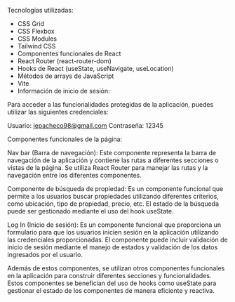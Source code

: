 Tecnologías utilizadas:

- CSS Grid
- CSS Flexbox
- CSS Modules
- Tailwind CSS
- Componentes funcionales de React
- React Router (react-router-dom)
- Hooks de React (useState, useNavigate, useLocation)
- Métodos de arrays de JavaScript
- Vite
- Información de inicio de sesión:

Para acceder a las funcionalidades protegidas de la aplicación, puedes utilizar las siguientes credenciales:

Usuario: jepacheco98@gmail.com
Contraseña: 12345

Componentes funcionales de la página:

Nav bar (Barra de navegación): Este componente representa la barra de navegación de la aplicación y contiene las rutas a diferentes secciones o vistas de la página. Se utiliza React Router para manejar las rutas y la navegación entre los diferentes componentes.

Componente de búsqueda de propiedad: Es un componente funcional que permite a los usuarios buscar propiedades utilizando diferentes criterios, como ubicación, tipo de propiedad, precio, etc. El estado de la búsqueda puede ser gestionado mediante el uso del hook useState.

Log In (Inicio de sesión): Es un componente funcional que proporciona un formulario para que los usuarios inicien sesión en la aplicación utilizando las credenciales proporcionadas. El componente puede incluir validación de inicio de sesión mediante el manejo de estados y validación de los datos ingresados por el usuario.

Además de estos componentes, se utilizan otros componentes funcionales en la aplicación para construir diferentes secciones y funcionalidades. Estos componentes se benefician del uso de hooks como useState para gestionar el estado de los componentes de manera eficiente y reactiva.
